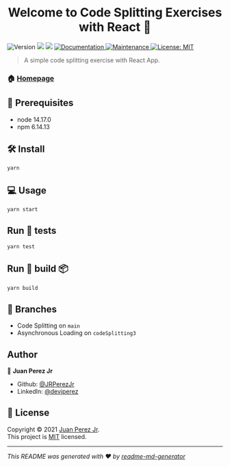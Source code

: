 <h1 align="center">Welcome to Code Splitting Exercises with React 👋</h1>
<p>
  <img alt="Version" src="https://img.shields.io/badge/version-1.0.0-blue.svg?cacheSeconds=2592000" />
  <img src="https://img.shields.io/badge/node-14.17.0-blue.svg" />
  <img src="https://img.shields.io/badge/npm-6.14.13-blue.svg" />
  <a href="https://github.com/JRPerezJr/complete-junior-to-senior-react-code-splitting#readme" target="_blank">
    <img alt="Documentation" src="https://img.shields.io/badge/documentation-yes-brightgreen.svg" />
  </a>
  <a href="https://github.com/JRPerezJr/complete-junior-to-senior-react-code-splitting/graphs/commit-activity" target="_blank">
    <img alt="Maintenance" src="https://img.shields.io/badge/Maintained%3F-yes-green.svg" />
  </a>
  <a href="https://github.com/JRPerezJr/complete-junior-to-senior-react-code-splitting/blob/master/LICENSE" target="_blank">
    <img alt="License: MIT" src="https://img.shields.io/github/license/JRPerezJr/code-split" />
  </a>
</p>

> A simple code splitting exercise with React App.

### 🏠 [Homepage](https://github.com/JRPerezJr/complete-junior-to-senior-react-code-splitting)

## 📐 Prerequisites

- node 14.17.0
- npm 6.14.13

## 🛠 Install

```sh
yarn
```

## 💻 Usage

```sh
yarn start
```

## Run 🧪 tests

```sh
yarn test
```

## Run 🔨 build 📦

```sh
yarn build
```

## 🌳 Branches

- Code Splitting on `main`
- Asynchronous Loading on `codeSplitting3`
  
## Author

👤 **Juan Perez Jr**

* Github: [@JRPerezJr](https://github.com/JRPerezJr)
* LinkedIn: [@devjperez](https://linkedin.com/in/devjperez)

## 📝 License

Copyright © 2021 [Juan Perez Jr](https://github.com/JRPerezJr).<br />
This project is [MIT](https://github.com/JRPerezJr/complete-junior-to-senior-react-code-splitting/blob/master/LICENSE) licensed.

***
_This README was generated with ❤️ by [readme-md-generator](https://github.com/kefranabg/readme-md-generator)_